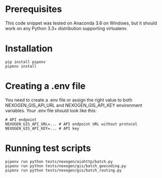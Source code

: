 # Prerequisites

This code snippet was tested on Anaconda 3.6 on Windows, but it should work on any Python 3.3+ distribution supporting virtualenv.

# Installation

```
pip install pipenv
pipenv install
```

# Creating a .env file

You need to create a .env file or assign the right value to both NEXOGEN_GIS_API_URL and NEXOGEN_GIS_API_KEY environment variables.
Your .env file should look like this:

```
# API endpoint
NEXOGEN_GIS_API_URL=... # API endpoint URL without protocol
NEXOGEN_GIS_API_KEY=... # API key
```

# Running test scripts

```
pipenv run python tests/nexogen/aiohttp/batch.py
pipenv run python tests/nexogen/gis/batch_geocoding.py
pipenv run python tests/nexogen/gis/batch_routing.py
```